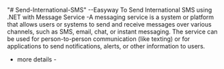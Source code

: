 "# Send-International-SMS" 
--Easyway To Send International SMS using .NET with Message Service
-A messaging service is a system or platform that allows users or systems to send and receive messages over various channels, such as SMS, email, chat, or instant messaging. The service can be used for person-to-person communication (like texting) or for applications to send notifications, alerts, or other information to users.
- more details - 
